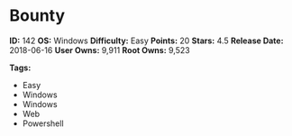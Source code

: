 # Bounty

**ID:** 142
**OS:** Windows
**Difficulty:** Easy
**Points:** 20
**Stars:** 4.5
**Release Date:** 2018-06-16
**User Owns:** 9,911
**Root Owns:** 9,523

**Tags:**
- Easy
- Windows
- Windows
- Web
- Powershell

